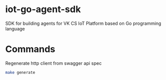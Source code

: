 # iot-go-agent-sdk
SDK for building agents for VK CS IoT Platform based on Go programming language

# Commands

Regenerate http client from swagger api spec
```bash
make generate
```
